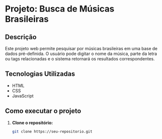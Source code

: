 # Projeto: Busca de Músicas Brasileiras

## Descrição
Este projeto web permite pesquisar por músicas brasileiras em uma base de dados pré-definida. O usuário pode digitar o nome da música, parte da letra ou tags relacionadas e o sistema retornará os resultados correspondentes.

## Tecnologias Utilizadas
* HTML
* CSS
* JavaScript

## Como executar o projeto

1. **Clone o repositório:**
   ```bash
   git clone https://seu-repositorio.git
